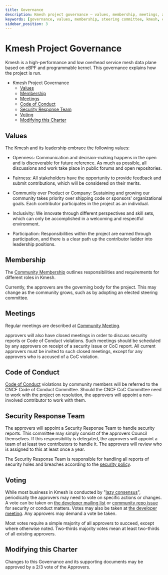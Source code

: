 ```yaml
---
title: Governance
description: Kmesh project governance – values, membership, meetings, and decision-making process.
keywords: [governance, values, membership, steering committee, kmesh, cncf]
sidebar_position: 3
---
```


# Kmesh Project Governance

Kmesh is a high-performance and low overhead service mesh data plane based on eBPF and programmable kernel.
This governance explains how the project is run.

- Kmesh Project Governance
  - [Values](#values)
  - [Membership](#membership)
  - [Meetings](#meetings)
  - [Code of Conduct](#code-of-conduct)
  - [Security Response Team](#security-response-team)
  - [Voting](#voting)
  - [Modifying this Charter](#modifying-this-charter)

## Values

The Kmesh and its leadership embrace the following values:

- Openness: Communication and decision-making happens in the open and is discoverable for future
  reference. As much as possible, all discussions and work take place in public
  forums and open repositories.

- Fairness: All stakeholders have the opportunity to provide feedback and submit
  contributions, which will be considered on their merits.

- Community over Product or Company: Sustaining and growing our community takes
  priority over shipping code or sponsors' organizational goals. Each
  contributor participates in the project as an individual.

- Inclusivity: We innovate through different perspectives and skill sets, which
  can only be accomplished in a welcoming and respectful environment.

- Participation: Responsibilities within the project are earned through
  participation, and there is a clear path up the contributor ladder into leadership
  positions.

## Membership

The [Community Membership](./membership.md)
outlines responsibilities and requirements for different roles in Kmesh.

Currently, the approvers are the governing body for the project. This may
change as the community grows, such as by adopting an elected steering committee.

## Meetings

Regular meetings are described at [Community Meeting](https://github.com/kmesh-net/community/blob/main/README.md#community-meeting).

approvers will also have closed meetings in order to discuss security reports
or Code of Conduct violations. Such meetings should be scheduled by any
approvers on receipt of a security issue or CoC report. All current approvers
must be invited to such closed meetings, except for any approvers who is
accused of a CoC violation.

## Code of Conduct

[Code of Conduct](https://github.com/cncf/foundation/blob/main/code-of-conduct.md)
violations by community members will be referred to the CNCF Code of Conduct
Committee. Should the CNCF CoC Committee need to work with the project on resolution, the
approvers will appoint a non-involved contributor to work with them.

## Security Response Team

The approvers will appoint a Security Response Team to handle security reports.
This committee may simply consist of the approvers Council themselves. If this
responsibility is delegated, the approvers will appoint a team of at least two contributors to handle it. The approvers will review who is assigned to this
at least once a year.

The Security Response Team is responsible for handling all reports of security
holes and breaches according to the [security policy](https://github.com/kmesh-net/community/blob/main/security-team/SECURITY.md).

## Voting

While most business in Kmesh is conducted by "[lazy consensus](https://community.apache.org/committers/lazyConsensus.html)", periodically the approvers may need to vote on specific actions or changes.
A vote can be taken on [the developer mailing list](https://groups.google.com/forum/#!forum/kmesh) or
[community repo issue](https://github.com/kmesh-net/community/issues/new/choose) for security or conduct matters. Votes may also be taken at [the developer meeting](https://github.com/kmesh-net/community/blob/main/README.md#community-meeting).
Any approvers may demand a vote be taken.

Most votes require a simple majority of all approvers to succeed, except where
otherwise noted. Two-thirds majority votes mean at least two-thirds of all existing approvers.

## Modifying this Charter

Changes to this Governance and its supporting documents may be approved by a 2/3 vote of the Approvers.
